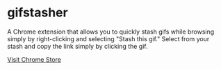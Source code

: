gifstasher
==========

A Chrome extension that allows you to quickly stash gifs while browsing simply by right-clicking and selecting "Stash this gif." Select from your stash and copy the link simply by clicking the gif.

[Visit Chrome Store](https://chrome.google.com/webstore/detail/gifstasher/enegbanenghjkfmmkjimbckfihbamcfi)
